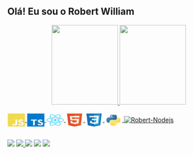 ## Olá! Eu sou o Robert William

<div align="center">
  <a href="https://github.com/Robert-William0963">
  <img height="180em" width="150" src="https://github-readme-stats.vercel.app/api?username=Robert-William0963&show_icons=true&theme=dark&include_all_commits=true&count_private=true"/>
  <img height="180em" width="150" src="https://github-readme-stats.vercel.app/api/top-langs/?username=Robert-William0963&layout=compact&langs_count=7&theme=dark"/>
</div>
  
 <div style="display: inline_block"><br>
  <img align="center" alt="Robert-Js" height="30" width="40" src="https://raw.githubusercontent.com/devicons/devicon/master/icons/javascript/javascript-plain.svg">
  <img align="center" alt="Robert-Ts" height="30" width="40" src="https://raw.githubusercontent.com/devicons/devicon/master/icons/typescript/typescript-plain.svg">
  <img align="center" alt="Robert-React" height="30" width="40" src="https://raw.githubusercontent.com/devicons/devicon/master/icons/react/react-original.svg">
  <img align="center" alt="Robert-HTML" height="30" width="40" src="https://raw.githubusercontent.com/devicons/devicon/master/icons/html5/html5-original.svg">
  <img align="center" alt="Robert-CSS" height="30" width="40" src="https://raw.githubusercontent.com/devicons/devicon/master/icons/css3/css3-original.svg">
  <img align="center" alt="Robert-Python" height="30" width="40" src="https://raw.githubusercontent.com/devicons/devicon/master/icons/python/python-original.svg">
  <img align="center" alt="Robert-Nodejs" height="30" width="40" src="https://cdn.jsdelivr.net/gh/devicons/devicon/icons/nodejs/nodejs-original.svg">
   
</div>

   ##
  
  <div> 
  <a href="https://www.instagram.com/robert_willliam/" target="_blank"><img src="https://img.shields.io/badge/-Instagram-%23E4405F?style=for-the-badge&logo=instagram&logoColor=white" target="_blank"></a>
  <a href = "mailto:robertwilliam0963@gmail.com"><img src="https://img.shields.io/badge/-Gmail-%23333?style=for-the-badge&logo=gmail&logoColor=white" target="_blank">   </a>
  <a href="https://www.linkedin.com/in/robert-william-cv/" target="_blank"><img src="https://img.shields.io/badge/-LinkedIn-%230077B5?style=for-the-badge&logo=linkedin&logoColor=white" target="_blank"></a> 
     <a href="https://contate.me/robert_william" target="_blank"><img src="https://img.shields.io/badge/WhatsApp-25D366?style=for-the-badge&logo=whatsapp&logoColor=white" target="_blank"></a> 
    <a href="https://t.me/Robert_William_R" target="_blank"><img src="https://img.shields.io/badge/Telegram-2CA5E0?style=for-the-badge&logo=telegram&logoColor=white" target="_blank"></a>
   
 
</div>
  
  



